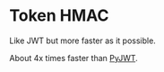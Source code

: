 # Token HMAC
Like JWT but more faster as it possible.

About 4x times faster than [PyJWT](https://github.com/jpadilla/pyjwt).
